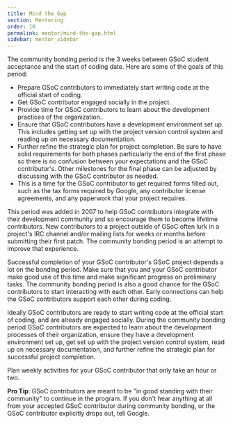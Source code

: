 ```yaml
---
title: Mind the Gap
section: Mentoring
order: 10
permalink: mentor/mind-the-gap.html
sidebar: mentor_sidebar
---
```


The community bonding period is the 3 weeks between GSoC student acceptance and the start of coding date. Here are some of the goals of this period:

* Prepare GSoC contributors to immediately start writing code at the official start of coding.
* Get GSoC contributor engaged socially in the project.
* Provide time for GSoC contributors to learn about the development practices of the organization.
* Ensure that GSoC contributors have a development environment set up. This includes getting set up with the project version control system and reading up on necessary documentation.
* Further refine the strategic plan for project completion. Be sure to have solid requirements for both phases particularly the end of the first phase so there is no confusion between your expectations and the GSoC contributor's. Other milestones for the final phase can be adjusted by discussing with the GSoC contributor as needed.
* This is a time for the GSoC contributor to get required forms filled out, such as the tax forms required by Google, any contributor license agreements, and any paperwork that your project requires.

This period was added in 2007 to help GSoC contributors integrate with their development community and so encourage them to become lifetime contributors. New contributors to a project outside of GSoC often lurk in a project's IRC channel and/or mailing lists for weeks or months before submitting their first patch. The community bonding period is an attempt to improve that experience.

Successful completion of your GSoC contributor's GSoC project depends a lot on the bonding period. Make sure that you and your GSoC contributor make good use of this time and make significant progress on preliminary tasks. The community bonding period is also a good chance for the GSoC contributors to start interacting with each other. Early connections can help the GSoC contributors support each other during coding.

Ideally GSoC contributors are ready to start writing code at the official start of coding, and are already engaged socially. During the community bonding period GSoC contributors are expected to learn about the development processes of their organization, ensure they have a development environment set up, get set up with the project version control system, read up on necessary documentation, and further refine the strategic plan for successful project completion.

Plan weekly activities for your GSoC contributor that only take an hour or two.

**Pro Tip**: GSoC contributors are meant to be "in good standing with their community" to continue in the program. If you don't hear anything at all from your accepted GSoC contributor during community bonding, or the GSoC contributor explicitly drops out, tell Google.
